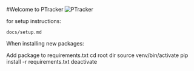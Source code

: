 #Welcome to PTracker
![PTracker](https://www.seanngpack.com/static/0973311964f2f18a26820b61f3e09d51/64f9b/PTracker.jpg)

for setup instructions:

    docs/setup.md

When installing new packages:

Add package to requirements.txt
cd root dir
source venv/bin/activate
pip install -r requirements.txt
deactivate
